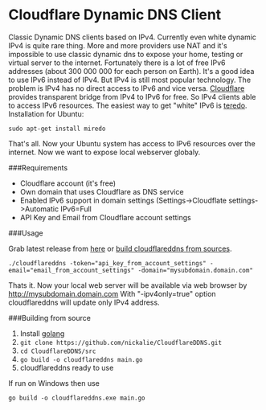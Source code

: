 Cloudflare Dynamic DNS Client
==============


Classic Dynamic DNS clients based on IPv4. Currently even white dynamic IPv4 is quite rare thing. More and more providers use NAT and it's impossible to use classic dynamic dns to expose your home, testing or virtual server to the internet. Fortunately there is a lot of free IPv6 addresses (about 300 000 000 for each person on Earth). It's a good idea to use IPv6 instead of IPv4. But IPv4 is still most popular technology. The problem is IPv4 has no direct access to IPv6 and vice versa. [Cloudflare][1] provides transparent bridge from IPv4 to IPv6 for free. So IPv4 clients able to access IPv6 resources. The easiest way to get "white" IPv6 is [teredo][2]. Installation for Ubuntu:

```
sudo apt-get install miredo
```

That's all. Now your Ubuntu system has access to IPv6 resources over the internet. Now we want to expose local webserver globaly.

###Requirements
* Cloudflare account (it's free)
* Own domain that uses Cloudflare as DNS service
* Enabled IPv6 support in domain settings (Settings->Cloudflate settings->Automatic IPv6=Full
* API Key and Email from Cloudflare account settings

###Usage

Grab latest release from [here][3] or [build cloudflareddns from sources](#building-from-source).

```
./cloudflareddns -token="api_key_from_account_settings" -email="email_from_account_settings" -domain="mysubdomain.domain.com"
```

Thats it. Now your local web server will be available via web browser by http://mysubdomain.domain.com
With "-ipv4only=true" option cloudflareddns will update only IPv4 address.

###Building from source
1. Install [golang][4]
2. ```git clone https://github.com/nickalie/CloudflareDDNS.git```
3. ```cd CloudflareDDNS/src```
4. ```go build -o cloudflareddns main.go```
5. cloudflareddns ready to use

If run on Windows then use
```
go build -o cloudflareddns.exe main.go
```


  [1]: https://www.cloudflare.com
  [2]: http://en.wikipedia.org/wiki/Teredo_tunneling
  [3]: https://github.com/nickalie/CloudflareDDNS/releases
  [4]: http://golang.org/
